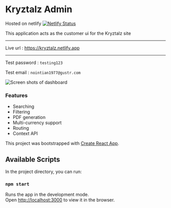# Kryztalz Admin

Hosted on netlify [![Netlify Status](https://api.netlify.com/api/v1/badges/030c71b9-3077-4da1-b02b-1aa32ab0d743/deploy-status)](https://app.netlify.com/sites/kryztalz/deploys)

This application acts as the customer ui for the Kryztalz site

___________________________

Live url : https://kryztalz.netlify.app

_______________________________________

Test password : `testing123`

Test email : `nointian1977@gustr.com`
 
 
![Screen shots of dashboard](https://res.cloudinary.com/dm6nbay0f/image/upload/v1612986036/Kryztalz/collage.jpg)


### Features

* Searching
* Filtering
* PDF generation
* Multi-currency support
* Routing
* Context API

This project was bootstrapped with 
[Create React App](https://github.com/facebook/create-react-app).


## Available Scripts

In the project directory, you can run:

### `npm start`

Runs the app in the development mode.<br />
Open [http://localhost:3000](http://localhost:3000) to view it in the browser.
